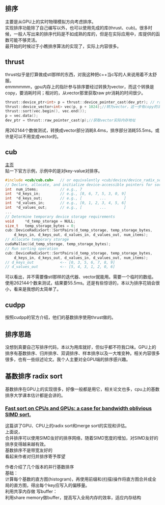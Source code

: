 ## 排序
主要是从GPU上的实时物理模拟方向考虑排序。  
实现排序功能除了自己编写以外，也可以使用先成的库(thrust、cub)。很多时候，一般人写出来的排序代码是不如成熟的库的，但是在实际应用中，库提供的函数可能不够灵活。   
最开始的时候过于小瞧排序算法的实现了，实际上内容很多。   
## thrust
thrust似乎是打算做成stl那样的东西，对我这种把c++当c写的人来说用着不太舒服。  
emmmmmm，gpu内存上的指针参与排序要经过转换为vector，而这个转换是copy，要消耗时间；相对的，从vector那里获取raw ptr消耗的时间很少。  
```cpp
thrust::device_ptr<int> p = thrust::device_pointer_cast(dev_ptr); // raw ptr转为thrust的指针
thrust::device_vector<int> vec(p, p + 1024);//转为vector，这一步有copy的消耗
thrust::sort(vec.begin(), vec.end());
p = vec.data();
dev_ptr = thrust::raw_pointer_cast(p);//获取vector实际内存地址
```  
用262144个数做测试，转换成vector部分消耗8.4ms，排序部分消耗55.5ms。或许是可以不用变成vector的。
## cub
[主页](http://nvlabs.github.io/cub/index.html)  
贴一下官方示例，示例中的是对key-value对排序。  
```cpp
#include <cub/cub.cuh>   // or equivalently <cub/device/device_radix_sort.cuh>
// Declare, allocate, and initialize device-accessible pointers for sorting data
int  num_items;          // e.g., 7
int  *d_keys_in;         // e.g., [8, 6, 7, 5, 3, 0, 9]
int  *d_keys_out;        // e.g., [        ...        ]
int  *d_values_in;       // e.g., [0, 1, 2, 3, 4, 5, 6]
int  *d_values_out;      // e.g., [        ...        ]
...
// Determine temporary device storage requirements
void     *d_temp_storage = NULL;
size_t   temp_storage_bytes = 0;
cub::DeviceRadixSort::SortPairs(d_temp_storage, temp_storage_bytes,
    d_keys_in, d_keys_out, d_values_in, d_values_out, num_items);
// Allocate temporary storage
cudaMalloc(&d_temp_storage, temp_storage_bytes);
// Run sorting operation
cub::DeviceRadixSort::SortPairs(d_temp_storage, temp_storage_bytes,
    d_keys_in, d_keys_out, d_values_in, d_values_out, num_items);
// d_keys_out            <-- [0, 3, 5, 6, 7, 8, 9]
// d_values_out          <-- [5, 4, 3, 1, 2, 0, 6]
```  
可以看出，并不需要像stl那样的迭代器、vector就能用。需要一个临时的数组。  
使用262144个数来测试，结果要55.5ms。还是有些惊讶的，本以为排序花销会很小，看来是我想的太简单了。
## cudpp
按照cudpp的官方介绍，他们的基数排序使用thrust做的。  
## 排序思路
没想到真要自己写排序代码，本以为用库就好，但似乎都不符我口味。GPU上的排序有基数排序、归并排序、双调排序、样本排序以及一大堆变种。相关内容很多很多，也有一些综述论文。我个人主要对全GPU端的排序感兴趣。  
## 基数排序 radix sort
基数排序在GPU上的实现很多，好像一般都是用它，相关论文也多，cpu上的基数排序大学课本估计都是会讲的。  
### [Fast sort on CPUs and GPUs: a case for bandwidth oblivious SIMD sort.](https://www.researchgate.net/publication/221213255_Fast_sort_on_CPUs_and_GPUs_a_case_for_bandwidth_oblivious_SIMD_sort)  
这篇讲了GPU、CPU上的radix sort和merge sort的实现和评估。  
上面说，  
合并排序可以使用SIMD友好的排序网络，随着SIMD宽度的增加，对SIMD友好的排序变得越来越有效。  
基数排序不是带宽友好的  
看起来作者对归并排序寄予厚望

作者介绍了几个版本的并行基数排序  
基础：  
计算每个基数的直方图(histogram)，再使用前缀和(扫描)操作将直方图合并成全局的直方图，得出每个key应写入的偏移量。  
利用共享内存做 写buffer：  
利用share memory做buffer，提高写入全局内存的效率，适应内存结构
